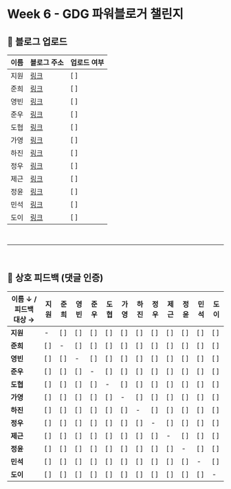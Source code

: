 # Week 6 - GDG 파워블로거 챌린지

## 📝 블로그 업로드

| 이름 | 블로그 주소 | 업로드 여부 |
|------|-------------|-------------|
| 지원 | [링크]() | [ ] |
| 준희 | [링크]() | [ ] |
| 영빈 | [링크]() | [ ] |
| 준우 | [링크]() | [ ] |
| 도협 | [링크]() | [ ] |
| 가영 | [링크]() | [ ] |
| 하진 | [링크]() | [ ] |
| 정우 | [링크]() | [ ] |
| 제근 | [링크]() | [ ] |
| 정윤 | [링크]() | [ ] |
| 민석 | [링크]() | [ ] |
| 도이 | [링크]() | [ ] |

<br>

---

<br>

## 💬 상호 피드백 (댓글 인증)

| 이름 ↓ / 피드백 대상 → | 지원 | 준희 | 영빈 | 준우 | 도협 | 가영 | 하진 | 정우 | 제근 | 정윤 | 민석 | 도이 |
|------------------------|------|------|------|------|------|------|------|------|------|------|------|------|
| **지원** | - | [ ] | [ ] | [ ] | [ ] | [ ] | [ ] | [ ] | [ ] | [ ] | [ ] | [ ] |
| **준희** | [ ] | - | [ ] | [ ] | [ ] | [ ] | [ ] | [ ] | [ ] | [ ] | [ ] | [ ] |
| **영빈** | [ ] | [ ] | - | [ ] | [ ] | [ ] | [ ] | [ ] | [ ] | [ ] | [ ] | [ ] |
| **준우** | [ ] | [ ] | [ ] | - | [ ] | [ ] | [ ] | [ ] | [ ] | [ ] | [ ] | [ ] |
| **도협** | [ ] | [ ] | [ ] | [ ] | - | [ ] | [ ] | [ ] | [ ] | [ ] | [ ] | [ ] |
| **가영** | [ ] | [ ] | [ ] | [ ] | [ ] | - | [ ] | [ ] | [ ] | [ ] | [ ] | [ ] |
| **하진** | [ ] | [ ] | [ ] | [ ] | [ ] | [ ] | - | [ ] | [ ] | [ ] | [ ] | [ ] |
| **정우** | [ ] | [ ] | [ ] | [ ] | [ ] | [ ] | [ ] | - | [ ] | [ ] | [ ] | [ ] |
| **제근** | [ ] | [ ] | [ ] | [ ] | [ ] | [ ] | [ ] | [ ] | - | [ ] | [ ] | [ ] |
| **정윤** | [ ] | [ ] | [ ] | [ ] | [ ] | [ ] | [ ] | [ ] | [ ] | - | [ ] | [ ] |
| **민석** | [ ] | [ ] | [ ] | [ ] | [ ] | [ ] | [ ] | [ ] | [ ] | [ ] | - | [ ] |
| **도이** | [ ] | [ ] | [ ] | [ ] | [ ] | [ ] | [ ] | [ ] | [ ] | [ ] | [ ] | - |
